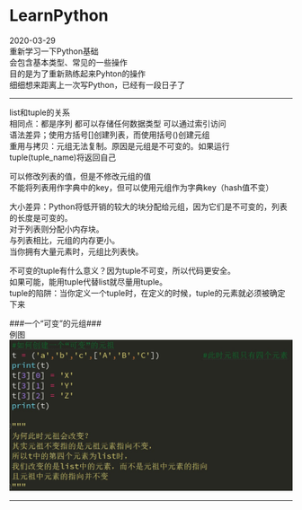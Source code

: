 # LearnPython  
2020-03-29  
重新学习一下Python基础  
会包含基本类型、常见的一些操作  
目的是为了重新熟练起来Pyhton的操作  
细细想来距离上一次写Python，已经有一段日子了  
****
list和tuple的关系  
相同点：都是序列 都可以存储任何数据类型 可以通过索引访问  
语法差异；使用方括号[]创建列表，而使用括号()创建元组  
重用与拷贝：元组无法复制。原因是元组是不可变的。如果运行tuple(tuple_name)将返回自己  
  
可以修改列表的值，但是不修改元组的值  
不能将列表用作字典中的key，但可以使用元组作为字典key（hash值不变）  
  
大小差异：Python将低开销的较大的块分配给元组，因为它们是不可变的，列表的长度是可变的。  
        	对于列表则分配小内存块。  
       	与列表相比，元组的内存更小。  
        	当你拥有大量元素时，元组比列表快。  
  
不可变的tuple有什么意义？因为tuple不可变，所以代码更安全。  
如果可能，能用tuple代替list就尽量用tuple。  
tuple的陷阱：当你定义一个tuple时，在定义的时候，tuple的元素就必须被确定下来  
  
###一个“可变”的元组###  
例图  
![Image text](https://github.com/Sanduoo/LearnPython/blob/master/variable/tuple.jpg)  
****

